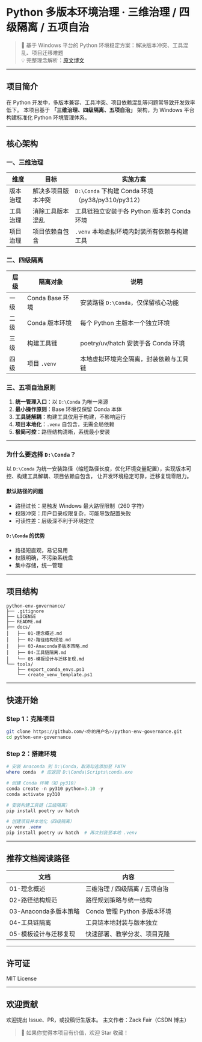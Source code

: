 
# Python 多版本环境治理 · 三维治理 / 四级隔离 / 五项自治

> 📌 基于 Windows 平台的 Python 环境稳定方案：解决版本冲突、工具混乱、项目迁移难题  
> 💡 完整理念解析：[原文博文](https://aicity.blog.csdn.net/article/details/149055334)

---

## 项目简介

在 Python 开发中，多版本兼容、工具冲突、项目依赖混乱等问题常导致开发效率低下。
本项目基于 **「三维治理、四级隔离、五项自治」** 架构，为 Windows 平台构建标准化 Python 环境管理体系。


---




## 核心架构

### 一、三维治理

| 维度 | 目标 | 实施方案                                    |
|------|------|-----------------------------------------|
| 版本治理 | 解决多项目版本冲突 | `D:\Conda` 下构建 Conda 环境（py38/py310/py312） |
| 工具治理 | 消除工具版本混乱 | 工具链独立安装于各 Python 版本的 Conda 环境           |
| 项目治理 | 项目依赖自包含 | `.venv` 本地虚拟环境内封装所有依赖与构建工具              |

### 二、四级隔离

| 层级 | 隔离对象 | 说明 |
|------|----------|------|
| 一级 | Conda Base 环境 | 安装路径 `D:\Conda`，仅保留核心功能 |
| 二级 | Conda 版本环境 | 每个 Python 主版本一个独立环境 |
| 三级 | 构建工具链 | poetry/uv/hatch 安装于各 Conda 环境 |
| 四级 | 项目 `.venv` | 本地虚拟环境完全隔离，封装依赖与工具链 |

### 三、五项自治原则

1. **统一管理入口**：以 `D:\Conda` 为唯一来源
2. **最小操作原则**：Base 环境仅保留 Conda 本体
3. **工具链解耦**：构建工具仅用于构建，不影响运行
4. **项目本地化**：`.venv` 自包含，无需全局依赖
5. **极简可控**：路径结构清晰，系统最小安装

---
### 为什么要选择 `D:\Conda`？
以 `D:\Conda` 为统一安装路径（缩短路径长度，优化环境变量配置），实现版本可控、构建工具解耦、项目依赖自包含，
让开发环境稳定可靠，迁移复现零阻力。
#### 默认路径的问题

- 路径过长：易触发 Windows 最大路径限制（260 字符）
- 权限冲突：用户目录权限复杂，可能导致配置失败
- 可读性差：层级深不利于环境定位

#### `D:\Conda` 的优势

- 路径短直观，易记易用
- 权限明确，不污染系统盘
- 集中存储，统一管理
---

## 项目结构

```
python-env-governance/
├── .gitignore
├── LICENSE
├── README.md
├── docs/
│   ├── 01-理念概述.md
│   ├── 02-路径结构规范.md
│   ├── 03-Anaconda多版本策略.md
│   ├── 04-工具链隔离.md
│   └── 05-模板设计与迁移复现.md
└── tools/
    ├── export_conda_envs.ps1
    └── create_venv_template.ps1
```

---

## 快速开始

### Step 1：克隆项目

```bash
git clone https://github.com/<你的用户名>/python-env-governance.git
cd python-env-governance
```

### Step 2：搭建环境

```powershell
# 安装 Anaconda 到 D:\Conda，取消勾选添加至 PATH
where conda  # 应返回 D:\Conda\Scripts\conda.exe

# 创建 Conda 环境（如 py310）
conda create -n py310 python=3.10 -y
conda activate py310

# 安装构建工具链（三级隔离）
pip install poetry uv hatch

# 创建项目并本地化（四级隔离）
uv venv .venv
pip install poetry uv hatch  # 再次封装至本地 .venv
```

---

## 推荐文档阅读路径

| 文档 | 内容 |
|------|------|
| 01-理念概述 | 三维治理 / 四级隔离 / 五项自治 |
| 02-路径结构规范 | 路径规划策略与统一结构 |
| 03-Anaconda多版本策略 | Conda 管理 Python 多版本环境 |
| 04-工具链隔离 | 工具链本地封装与版本独立 |
| 05-模板设计与迁移复现 | 快速部署、教学分发、项目克隆 |

---

## 许可证

MIT License

---

## 欢迎贡献

欢迎提出 Issue、PR，或投稿衍生版本。
主文作者：Zack Fair（CSDN 博主）

> 🌟 如果你觉得本项目有价值，欢迎 Star 收藏！

